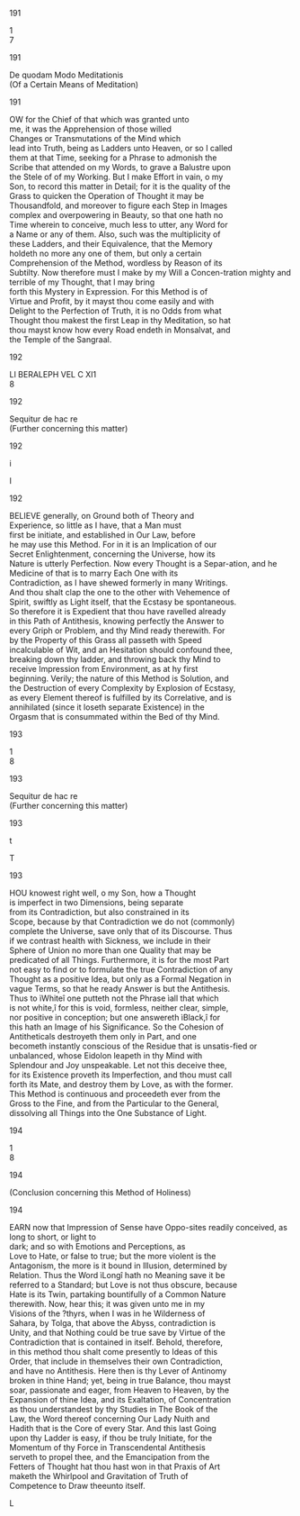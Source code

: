 191

1  
7

191

De quodam Modo Meditationis  
(Of a Certain Means of Meditation)

191

OW for the Chief of that which was granted unto  
me, it was the Apprehension of those willed  
Changes or Transmutations of the Mind which  
lead into Truth, being as Ladders unto Heaven, or so I called  
them at that Time, seeking for a Phrase to admonish the  
Scribe that attended on my Words, to grave a Balustre upon  
the Stele of of my Working. But I make Effort in vain, o my  
Son, to record this matter in Detail; for it is the quality of the  
Grass to quicken the Operation of Thought it may be  
Thousandfold, and moreover to figure each Step in Images  
complex and overpowering in Beauty, so that one hath no  
Time wherein to conceive, much less to utter, any Word for  
a Name or any of them. Also, such was the multiplicity of  
these Ladders, and their Equivalence, that the Memory  
holdeth no more any one of them, but only a certain  
Comprehension of the Method, wordless by Reason of its  
Subtilty. Now therefore must I make by my Will a Concen-tration mighty and terrible of my Thought, that I may bring  
forth this Mystery in Expression. For this Method is of  
Virtue and Profit, by it mayst thou come easily and with  
Delight to the Perfection of Truth, it is no Odds from what  
Thought thou makest the first Leap in thy Meditation, so hat  
thou mayst know how every Road endeth in Monsalvat, and  
the Temple of the Sangraal.

192

LI BERALEPH VEL C XI1  
8

192

Sequitur de hac re  
(Further concerning this matter)

192

i

I

192

BELIEVE generally, on Ground both of Theory and  
Experience, so little as I have, that a Man must  
first be initiate, and established in Our Law, before  
he may use this Method. For in it is an Implication of our  
Secret Enlightenment, concerning the Universe, how its  
Nature is utterly Perfection. Now every Thought is a Separ-ation, and he Medicine of that is to marry Each One with its  
Contradiction, as I have shewed formerly in many Writings.  
And thou shalt clap the one to the other with Vehemence of  
Spirit, swiftly as Light itself, that the Ecstasy be spontaneous.  
So therefore it is Expedient that thou have ravelled already  
in this Path of Antithesis, knowing perfectly the Answer to  
every Griph or Problem, and thy Mind ready therewith. For  
by the Property of this Grass all passeth with Speed  
incalculable of Wit, and an Hesitation should confound thee,  
breaking down thy ladder, and throwing back thy Mind to  
receive Impression from Environment, as at hy first  
beginning. Verily; the nature of this Method is Solution, and  
the Destruction of every Complexity by Explosion of Ecstasy,  
as every Element thereof is fulfilled by its Correlative, and is  
annihilated (since it loseth separate Existence) in the  
Orgasm that is consummated within the Bed of thy Mind.

193

1  
8

193

Sequitur de hac re  
(Further concerning this matter)

193

t

T

193

HOU knowest right well, o my Son, how a Thought  
is imperfect in two Dimensions, being separate  
from its Contradiction, but also constrained in its  
Scope, because by that Contradiction we do not (commonly)  
complete the Universe, save only that of its Discourse. Thus  
if we contrast health with Sickness, we include in their  
Sphere of Union no more than one Quality that may be  
predicated of all Things. Furthermore, it is for the most Part  
not easy to find or to formulate the true Contradiction of any  
Thought as a positive Idea, but only as a Formal Negation in  
vague Terms, so that he ready Answer is but the Antithesis.  
Thus to ìWhiteî one putteth not the Phrase ìall that which  
is not white,î for this is void, formless, neither clear, simple,  
nor positive in conception; but one answereth ìBlack,î for  
this hath an Image of his Significance. So the Cohesion of  
Antitheticals destroyeth them only in Part, and one  
becometh instantly conscious of the Residue that is unsatis-fied or unbalanced, whose Eidolon leapeth in thy Mind with  
Splendour and Joy unspeakable. Let not this deceive thee,  
for its Existence proveth its Imperfection, and thou must call  
forth its Mate, and destroy them by Love, as with the former.  
This Method is continuous and proceedeth ever from the  
Gross to the Fine, and from the Particular to the General,  
dissolving all Things into the One Substance of Light.

194

1  
8

194

(Conclusion concerning this Method of Holiness)

194

EARN now that Impression of Sense have Oppo-sites readily conceived, as long to short, or light to  
dark; and so with Emotions and Perceptions, as  
Love to Hate, or false to true; but the more violent is the  
Antagonism, the more is it bound in Illusion, determined by  
Relation. Thus the Word ìLongî hath no Meaning save it be  
referred to a Standard; but Love is not thus obscure, because  
Hate is its Twin, partaking bountifully of a Common Nature  
therewith. Now, hear this; it was given unto me in my  
Visions of the ?thyrs, when I was in he Wilderness of  
Sahara, by Tolga, that above the Abyss, contradiction is  
Unity, and that Nothing could be true save by Virtue of the  
Contradiction that is contained in itself. Behold, therefore,  
in this method thou shalt come presently to Ideas of this  
Order, that include in themselves their own Contradiction,  
and have no Antithesis. Here then is thy Lever of Antinomy  
broken in thine Hand; yet, being in true Balance, thou mayst  
soar, passionate and eager, from Heaven to Heaven, by the  
Expansion of thine Idea, and its Exaltation, of Concentration  
as thou understandest by thy Studies in The Book of the  
Law, the Word thereof concerning Our Lady Nuith and  
Hadith that is the Core of every Star. And this last Going  
upon thy Ladder is easy, if thou be truly Initiate, for the  
Momentum of thy Force in Transcendental Antithesis  
serveth to propel thee, and the Emancipation from the  
Fetters of Thought hat thou hast won in that Praxis of Art  
maketh the Whirlpool and Gravitation of Truth of  
Competence to Draw theeunto itself.

L

